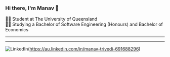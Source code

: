 ### Hi there, I'm Manav 👋

🧑‍🎓 Student at The University of Queensland<br/>
🧑‍💻 Studying a Bachelor of Software Engineering (Honours) and Bachelor of Economics<br/>

---

--- 
![LinkedIn](https://img.shields.io/badge/linkedin-%230077B5.svg?style=for-the-badge&logo=linkedin&logoColor=white)(https://au.linkedin.com/in/manav-trivedi-691688296)
